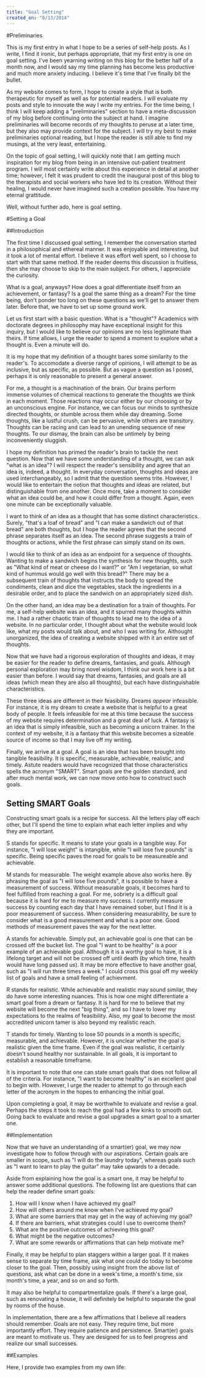 ```yaml
---
title: "Goal Setting"
created_on: "8/13/2014"
---
```


#Preliminaries

This is my first entry in what I hope to be a series of self-help posts. As I write, I find it ironic, but perhaps appropriate, that my first entry is one on goal setting. I've been yearning writing on this blog for the better half of a month now, and I would say my time planning has become less productive and much more anxiety inducing. I believe it's time that I've finally bit the bullet.

As my website comes to form, I hope to create a style that is both therapeutic for myself as well as for potential readers. I will evaluate my posts and style to innovate the way I write my entries. For the time being, I think I will keep adding a "preliminaries" section to have a meta-discussion of my blog before continuing onto the subject at hand. I imagine preliminaries will become records of my thoughts to peruse at a later time, but they also may provide context for the subject. I will try my best to make preliminaries optional reading, but I hope the reader is still able to find my musings, at the very least, entertaining.

On the topic of goal setting, I will quickly note that I am getting much inspiration for my blog from being in an intensive out-patient treatment program. I will most certainly write about this experience in detail at another time; however, I felt it was prudent to credit the inaugural post of this blog to the therapists and social workers who have led to its creation. Without their healing, I would never have imagined such a creation possible. You have my eternal grattitude.

Well, without further ado, here is goal setting.

#Setting a Goal

##Introduction

The first time I discussed goal setting, I remember the conversation started in a philosophical and ethereal manner. It was enjoyable and interesting, but it took a lot of mental effort. I believe it was effort well spent, so I choose to start with that same method. If the reader deems this discussion is fruitless, then she may choose to skip to the main subject. For others, I appreciate the curiosity.

What is a goal, anyways? How does a goal differentiate itself from an achievement, or fantasy? Is a goal the same thing as a dream? For the time being, don't ponder too long on these questions as we'll get to answer them later. Before that, we have to set up some ground work.

Let us first start with a basic question. What is a "thought"? Academics with doctorate degrees in philosophy may have exceptional insight for this inquiry, but I would like to believe our opinions are no less legitimate than theirs. If time allows, I urge the reader to spend a moment to explore what a thought is. Even a minute will do.

It is my hope that my definition of a thought bares some similarity to the reader's. To accomodate a diverse range of opinions, I will attempt to be as inclusive, but as specific, as possible. But as vague a question as I posed, perhaps it is only reasonable to present a general answer.

For me, a thought is a machination of the brain. Our brains perform immense volumes of chemical reactions to generate the thoughts we think in each moment. Those reactions may occur either by our choosing or by an unconscious engine. For instance, we can focus our minds to synthesize directed thoughts, or stumble across them while day dreaming. Some thoughts, like a lustful crush, can be pervasive, while others are transitory. Thoughts can be racing and can lead to an unending sequence of new thoughts. To our dismay, the brain can also be untimely by being inconveniently sluggish.

I hope my definition has primed the reader's brain to tackle the next question. Now that we have some understanding of a thought, we can ask "what is an idea"? I will respect the reader's sensibility and agree that an idea is, indeed, a thought. In everyday conversation, thoughts and ideas are used interchangeably, so I admit that the question seems trite. However, I would like to entertain the notion that thoughts and ideas are related, but distinguishable from one another. Once more, take a moment to consider what an idea could be, and how it could differ from a thought. Again, even one minute can be exceptionally valuable.

I want to think of an idea as a thought that has some distinct characteristics. Surely, "that's a loaf of bread" and "I can make a sandwich out of that bread" are both thoughts, but I hope the reader agrees that the second phrase separates itself as an idea. The second phrase suggests a train of thoughts or actions, while the first phrase can simply stand on its own.

I would like to think of an idea as an endpoint for a sequence of thoughts. Wanting to make a sandwich begins the synthesis for new thoughts, such as "What kind of meat or cheese do I want?" or "Am I vegetarian, so what kind of hummus would go well with this bread?" There may be a subsequent train of thoughts that instructs the body to spread the condiments, clean and dice the vegetables, stack the ingredients in a desirable order, and to place the sandwich on an appropriately sized dish.

On the other hand, an idea may be a destination for a train of thoughts. For me, a self-help website was an idea, and it spurred many thoughts within me. I had a rather chaotic train of thoughts to lead me to the idea of a website. In no particular order, I thought about what the website would look like, what my posts would talk about, and who I was writing for. Althought unorganized, the idea of creating a website shipped with it an entire set of thoughts.

Now that we have had a rigorous exploration of thoughts and ideas, it may be easier for the reader to define dreams, fantasies, and goals. Although personal exploration may bring novel wisdom, I think our work here is a bit easier than before. I would say that dreams, fantasies, and goals are all ideas (which mean they are also all thoughts), but each have distinguishable characteristics.

These three ideas are different in their feasibility. Dreams _appear_ infeasible. For instance, it is my dream to create a website that is helpful to a great body of people. It feels infeasible for me at this time because the success of my website requires determination and a great deal of luck. A fantasy is an idea that is simply infeasible, such as becoming a unicorn trainer. In the context of my website, it is a fantasy that this website becomes a sizeable source of income so that I may live off my writing.

Finally, we arrive at a goal. A goal is an idea that has been brought into tangible feasibility. It is specific, measurable, achievable, realistic, and timely. Astute readers would have recognized that those characteristics spells the acronym "SMART". Smart goals are the golden standard, and after much mental work, we can now move onto how to construct such goals.

## Setting SMART Goals

Constructing smart goals is a recipe for success. All the letters play off each other, but I'll spend the time to explain what each letter implies and why they are important.

S stands for specific. It means to state your goals in a tangible way. For instance, "I will lose weight" is intangible, while "I will lose five pounds" is specific. Being specific paves the road for goals to be measureable and achievable.

M stands for measurable. The weight example above also works here. By phrasing the goal as "I will lose five pounds", it is possible to have a measurement of success. Without measurable goals, it becomes hard to feel fulfilled from reaching a goal. For me, sobriety is a difficult goal because it is hard for me to measure my success. I currently measure success by counting each day that I have remained sober, but I find it is a poor measurement of success. When considering measurability, be sure to consider what is a good measurement and what is a poor one. Good methods of measurement paves the way for the next letter.

A stands for achievable. Simply put, an achievable goal is one that can be crossed off the bucket list. The goal "I want to be healthy" is a poor example of an achievable goal. Although it is a worthy goal to have, it is a lifelong target and will not be crossed off until death (by which time, health would have long passed us). It may be more effective to have another goal, such as "I will run three times a week." I could cross this goal off my weekly list of goals and have a small feeling of achievment.

R stands for realistic. While achievable and realistic may sound similar, they do have some interesting nuances. This is how one might differentiate a smart goal from a dream or fantasy. It is hard for me to believe that my website will become the next "big thing", and so I have to lower my expectations to the realms of feasibility. Also, my goal to become the most accredited unicorn tamer is also beyond my realistic reach.

T stands for timely. Wanting to lose 50 pounds in a month is specific, measurable, and achievable. However, it is unclear whether the goal is realistic given the time frame. Even if the goal was realistic, it certainly doesn't sound healthy nor sustainable. In all goals, it is important to establish a reasonable timeframe.

It is important to note that one can state smart goals that does not follow all of the criteria. For instance, "I want to become healthy" is an excellent goal to begin with. However, I urge the reader to attempt to go through each letter of the acronym in the hopes to enhancing the initial goal.

Upon completing a goal, it may be worthwhile to evaluate and revise a goal. Perhaps the steps it took to reach the goal had a few kinks to smooth out. Going back to evaluate and revise a goal upgrades a smart goal to a smarter one.

##Implementation

Now that we have an understanding of a smart(er) goal, we may now investigate how to follow through with our aspirations. Certain goals are smaller in scope, such as "I will do the laundry today", whereas goals such as "I want to learn to play the guitar" may take upwards to a decade.

Aside from explaining how the goal is a smart one, it may be helpful to answer some additional questions. The following list are questions that can help the reader define smart goals:

1. How will I know when I have achieved my goal?
2. How will others around me know when I've achieved my goal?
3. What are some barriers that may get in the way of achieving my goal?
4. If there are barriers, what strategies could I use to overcome them?
5. What are the positive outcomes of achieving this goal?
6. What might be the negative outcomes?
7. What are some rewards or affirmations that can help motivate me?

Finally, it may be helpful to plan staggers within a larger goal. If it makes sense to separate by time frame, ask what one could do today to become closer to the goal. Then, possibly using insight from the above list of questions, ask what can be done in a week's time, a month's time, six month's time, a year, and so on and so forth.

It may also be helpful to compartmentalize goals. If there's a large goal, such as renovating a house, it will definitely be helpful to separate the goal by rooms of the house.

In implementation, there are a few affirmations that I believe all readers should remember. Goals are not easy. They require time, but more importantly effort. They require patience and persistence. Smart(er) goals are meant to motivate us. They are designed for us to feel progress and realize our small successes.

##Examples

Here, I provide two examples from my own life:










